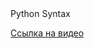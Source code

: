 </h1>Python Syntax</h1>

<p><a href="https://www.youtube.com/watch?v=5g-MHZ0MzZY">Ссылка на видео</a>